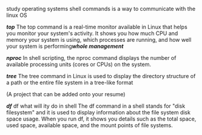 study operating systems
shell commands is a way to communicate with the linux OS

***top***
The top command is a real-time monitor available in Linux that helps you monitor your system's activity. It shows you how much CPU and memory your system is using, which processes are running, and how well your system is performing***whole management***


***nproc***
In shell scripting, the nproc command displays the number of available processing units (cores or CPUs) on the system.

***tree***
The tree command in Linux is used to display the directory structure of a path or the entire file system in a tree-like format

(A project that can be added onto your resume)

***df***
df what will ity do in shell
The df command in a shell stands for "disk filesystem" and it is used to display information about the file system disk space usage. When you run df, it shows you details such as the total space, used space, available space, and the mount points of file systems.